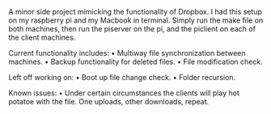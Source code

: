 A minor side project mimicking the functionality of Dropbox. I had this setup on my raspberry pi and my
Macbook in terminal. Simply run the make file on both machines, then run the piserver on the pi, and the piclient
on each of the client machines.

Current functionality includes:
• Multiway file synchronization between machines.
• Backup functionality for deleted files.
• File modification check.

Left off working on:
• Boot up file change check.
• Folder recursion.

Known issues:
• Under certain circumstances the clients will play hot potatoe with the file. One uploads, other downloads, repeat.
